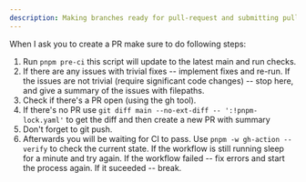 ```yaml
---
description: Making branches ready for pull-request and submitting pull-requests
---
```


When I ask you to create a PR make sure to do following steps:

1. Run `pnpm pre-ci` this script will update to the latest main and run checks.
2. If there are any issues with trivial fixes -- implement fixes and re-run. If the issues are not trivial (require significant code changes) -- stop here, and give a summary of the issues with filepaths.
3. Check if there's a PR open (using the gh tool).
4. If there's no PR use `git diff main --no-ext-diff -- ':!pnpm-lock.yaml'` to get the diff and then create a new PR with summary
5. Don't forget to git push.
6. Afterwards you will be waiting for CI to pass. Use `pnpm -w gh-action --verify` to check the current state. If the workflow is still running sleep for a minute and try again. If the workflow failed -- fix errors and start the process again. If it suceeded -- break.
